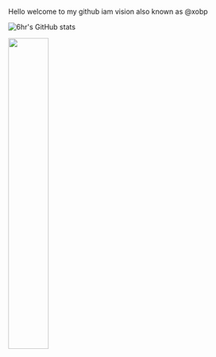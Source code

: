 <right><p>Hello welcome to my github iam vision also known as @xobp</p></right>

![6hr's GitHub stats](https://github-readme-stats.vercel.app/api?username=6hr&show_icons=true&theme=transparent)


<a href="https://discord.com/users/1016838891485007943"><picture>
<img align="left" width="40%" src="https://lanyard-profile-readme.vercel.app/api/1016838891485007943">
</picture></a>


